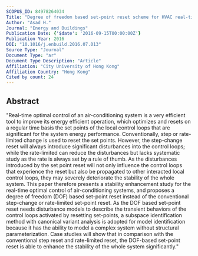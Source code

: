 ```yaml
---
SCOPUS_ID: 84978264034
Title: "Degree of freedom based set-point reset scheme for HVAC real-time optimization"
Author: "Asad H."
Journal: "Energy and Buildings"
Publication Date: {'$date': '2016-09-15T00:00:00Z'}
Publication Year: 2016
DOI: "10.1016/j.enbuild.2016.07.013"
Source Type: "Journal"
Document Type: "ar"
Document Type Description: "Article"
Affiliation: "City University of Hong Kong"
Affiliation Country: "Hong Kong"
Cited by count: 24
---
```


## Abstract
"Real-time optimal control of an air-conditioning system is a very efficient tool to improve its energy efficient operation, which optimizes and resets on a regular time basis the set points of the local control loops that are significant for the system energy performance. Conventionally, step or rate-limited change is used to reset the set points. However, the step-change reset will always introduce significant disturbances into the control loops; while the rate-limited can reduce the disturbances but lacks systematic study as the rate is always set by a rule of thumb. As the disturbances introduced by the set point reset will not only influence the control loops that experience the reset but also be propagated to other interacted local control loops, they may severely deteriorate the stability of the whole system. This paper therefore presents a stability enhancement study for the real-time optimal control of air-conditioning systems, and proposes a degree of freedom (DOF) based set-point reset instead of the conventional step-change or rate-limited set-point reset. As the DOF based set-point reset needs disturbance models to describe the transient behaviors of the control loops activated by resetting set-points, a subspace identification method with canonical variant analysis is adopted for model identification because it has the ability to model a complex system without structural parameterization. Case studies will show that in comparison with the conventional step reset and rate-limited reset, the DOF-based set-point reset is able to enhance the stability of the whole system significantly."
